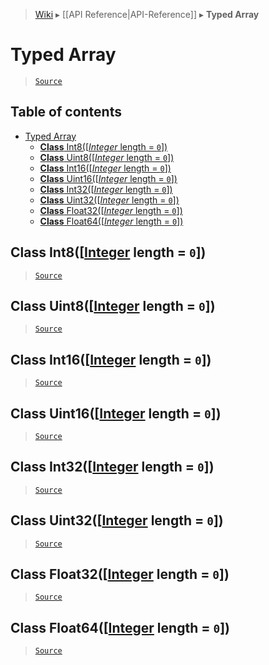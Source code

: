 > [Wiki](Home) ▸ [[API Reference|API-Reference]] ▸ **Typed Array**

# Typed Array

> [`Source`](/Neft-io/neft/blob/2aaed99455b1ed473d23e1aec13cd859d63d5b3b/src/typed-array/index.litcoffee#typed-array)

## Table of contents
* [Typed Array](#typed-array)
  * [**Class** Int8([*Integer* length = `0`])](#class-int8integer-length--0)
  * [**Class** Uint8([*Integer* length = `0`])](#class-uint8integer-length--0)
  * [**Class** Int16([*Integer* length = `0`])](#class-int16integer-length--0)
  * [**Class** Uint16([*Integer* length = `0`])](#class-uint16integer-length--0)
  * [**Class** Int32([*Integer* length = `0`])](#class-int32integer-length--0)
  * [**Class** Uint32([*Integer* length = `0`])](#class-uint32integer-length--0)
  * [**Class** Float32([*Integer* length = `0`])](#class-float32integer-length--0)
  * [**Class** Float64([*Integer* length = `0`])](#class-float64integer-length--0)

## **Class** Int8([[Integer](/Neft-io/neft/wiki/Utils-API#isinteger) length = `0`])

> [`Source`](/Neft-io/neft/blob/2aaed99455b1ed473d23e1aec13cd859d63d5b3b/src/typed-array/index.litcoffee#class-int8integer-length--0)

## **Class** Uint8([[Integer](/Neft-io/neft/wiki/Utils-API#isinteger) length = `0`])

> [`Source`](/Neft-io/neft/blob/2aaed99455b1ed473d23e1aec13cd859d63d5b3b/src/typed-array/index.litcoffee#class-uint8integer-length--0)

## **Class** Int16([[Integer](/Neft-io/neft/wiki/Utils-API#isinteger) length = `0`])

> [`Source`](/Neft-io/neft/blob/2aaed99455b1ed473d23e1aec13cd859d63d5b3b/src/typed-array/index.litcoffee#class-int16integer-length--0)

## **Class** Uint16([[Integer](/Neft-io/neft/wiki/Utils-API#isinteger) length = `0`])

> [`Source`](/Neft-io/neft/blob/2aaed99455b1ed473d23e1aec13cd859d63d5b3b/src/typed-array/index.litcoffee#class-uint16integer-length--0)

## **Class** Int32([[Integer](/Neft-io/neft/wiki/Utils-API#isinteger) length = `0`])

> [`Source`](/Neft-io/neft/blob/2aaed99455b1ed473d23e1aec13cd859d63d5b3b/src/typed-array/index.litcoffee#class-int32integer-length--0)

## **Class** Uint32([[Integer](/Neft-io/neft/wiki/Utils-API#isinteger) length = `0`])

> [`Source`](/Neft-io/neft/blob/2aaed99455b1ed473d23e1aec13cd859d63d5b3b/src/typed-array/index.litcoffee#class-uint32integer-length--0)

## **Class** Float32([[Integer](/Neft-io/neft/wiki/Utils-API#isinteger) length = `0`])

> [`Source`](/Neft-io/neft/blob/2aaed99455b1ed473d23e1aec13cd859d63d5b3b/src/typed-array/index.litcoffee#class-float32integer-length--0)

## **Class** Float64([[Integer](/Neft-io/neft/wiki/Utils-API#isinteger) length = `0`])

> [`Source`](/Neft-io/neft/blob/2aaed99455b1ed473d23e1aec13cd859d63d5b3b/src/typed-array/index.litcoffee#class-float64integer-length--0)

